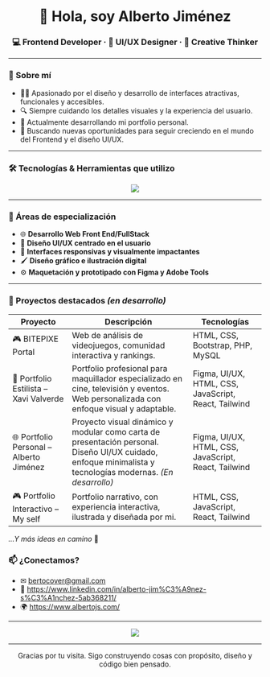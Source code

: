 <h1 align="center">👋 Hola, soy Alberto Jiménez </h1>
<h3 align="center">💻 Frontend Developer · 🎨 UI/UX Designer · 🚀 Creative Thinker</h3>

---

### 🧠 Sobre mí

- 👨‍💻 Apasionado por el diseño y desarrollo de interfaces atractivas, funcionales y accesibles.
- 🔍 Siempre cuidando los detalles visuales y la experiencia del usuario.
- 🚀 Actualmente desarrollando mi portfolio personal.
- 🎯 Buscando nuevas oportunidades para seguir creciendo en el mundo del Frontend y el diseño UI/UX.

---

### 🛠 Tecnologías & Herramientas que utilizo

<p align="center">
  <img src="https://skillicons.dev/icons?i=html,css,js,react,nextjs,php,bootstrap,tailwind,figma,illustrator,photoshop,git,github,vscode" />
</p>

---

### 🧩 Áreas de especialización

- 🌐 **Desarrollo Web Front End/FullStack**
- 🎨 **Diseño UI/UX centrado en el usuario**
- 📱 **Interfaces responsivas y visualmente impactantes**
- 🖌 **Diseño gráfico e ilustración digital**
- ⚙️ **Maquetación y prototipado con Figma y Adobe Tools**

---

### 📌 Proyectos destacados *(en desarrollo)*


| Proyecto | Descripción | Tecnologías |
|---------|-------------|-------------|
| 🎮 BITEPIXE Portal | Web de análisis de videojuegos, comunidad interactiva y rankings. | HTML, CSS, Bootstrap, PHP, MySQL |
| 💄 Portfolio Estilista – Xavi Valverde | Portfolio profesional para maquillador especializado en cine, televisión y eventos. Web personalizada con enfoque visual y adaptable. | Figma, UI/UX, HTML, CSS, JavaScript, React, Tailwind |
| 🌐 Portfolio Personal – Alberto Jiménez | Proyecto visual dinámico y modular como carta de presentación personal. Diseño UI/UX cuidado, enfoque minimalista y tecnologías modernas. *(En desarrollo)* | Figma, UI/UX, HTML, CSS, JavaScript, React, Tailwind |
| 🎮 Portfolio Interactivo – My self | Portfolio narrativo, con experiencia interactiva, ilustrada y diseñada por mi. | HTML, CSS, JavaScript, React, Tailwind |

<p><i>...Y más ideas en camino</i> 🚧</p>



### 📫 ¿Conectamos?
- ✉ bertocover@gmail.com
- 💼 https://www.linkedin.com/in/alberto-jim%C3%A9nez-s%C3%A1nchez-5ab368211/
- 🌍 https://www.albertojs.com/ 

---

<p align="center">
  <img src="https://readme-typing-svg.demolab.com/?lines=Frontend+Developer;Creative+UI%2FUX+Designer;Code+meets+Art&center=true&width=380&height=45" />
</p>


---

<p align="center">
Gracias por tu visita. Sigo construyendo cosas con propósito, diseño y código bien pensado.
</p>
